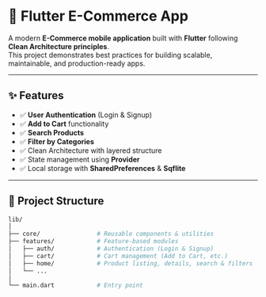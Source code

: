 # 🛒 Flutter E-Commerce App

A modern **E-Commerce mobile application** built with **Flutter** following **Clean Architecture principles**.  
This project demonstrates best practices for building scalable, maintainable, and production-ready apps.

---

## ✨ Features
- ✅ **User Authentication** (Login & Signup)  
- ✅ **Add to Cart** functionality  
- ✅ **Search Products**  
- ✅ **Filter by Categories**  
- ✅ Clean Architecture with layered structure  
- ✅ State management using **Provider**  
- ✅ Local storage with **SharedPreferences** & **Sqflite**
---

## 📂 Project Structure
```bash
lib/
│
├── core/                # Reusable components & utilities
├── features/            # Feature-based modules
│   ├── auth/            # Authentication (Login & Signup)
│   ├── cart/            # Cart management (Add to Cart, etc.)
│   ├── home/            # Product listing, details, search & filters
│   └── ...
│
└── main.dart            # Entry point
